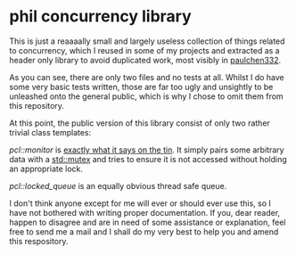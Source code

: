 # phil concurrency library

This is just a reaaaally small and largely useless collection of things related to concurrency, which I reused in some of my projects and extracted as a header only library to avoid duplicated work, most visibly in [paulchen332](https://github.com/philipplenk/paulchen332). 

As you can see, there are only two files and no tests at all. Whilst I do have some very basic tests written, those are far too ugly and unsightly to be unleashed onto the general public, which is why I chose to omit them from this repository.

At this point, the public version of this library consist of only two rather trivial class templates:

*pcl::monitor* is [exactly what it says on the tin](https://en.wikipedia.org/wiki/Monitor_(synchronization)). It simply pairs some arbitrary data with a [std::mutex](https://en.cppreference.com/w/cpp/thread/mutex) and tries to ensure it is not accessed without holding an appropriate lock.

*pcl::locked_queue* is an equally obvious thread safe queue. 

I don't think anyone except for me will ever or should ever use this, so I have not bothered with writing proper documentation. If you, dear reader, happen to disagree and are in need of some assistance or explanation, feel free to send me a mail and I shall do my very best to help you and amend this respository. 
